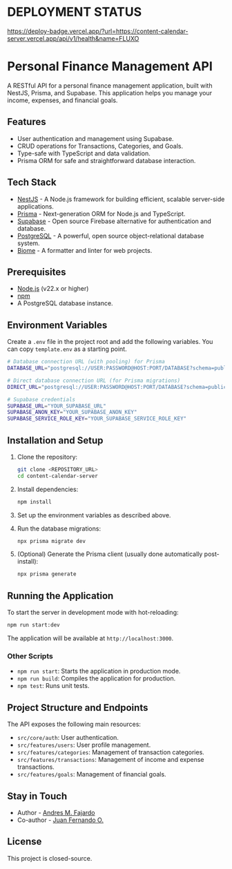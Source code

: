 # DEPLOYMENT STATUS
https://deploy-badge.vercel.app/?url=https://content-calendar-server.vercel.app/api/v1/health&name=FLUXO

# Personal Finance Management API

A RESTful API for a personal finance management application, built with NestJS, Prisma, and Supabase. This application helps you manage your income, expenses, and financial goals.

## Features

- User authentication and management using Supabase.
- CRUD operations for Transactions, Categories, and Goals.
- Type-safe with TypeScript and data validation.
- Prisma ORM for safe and straightforward database interaction.

## Tech Stack

- [NestJS](https://nestjs.com/) - A Node.js framework for building efficient, scalable server-side applications.
- [Prisma](https://www.prisma.io/) - Next-generation ORM for Node.js and TypeScript.
- [Supabase](https://supabase.io/) - Open source Firebase alternative for authentication and database.
- [PostgreSQL](https://www.postgresql.org/) - A powerful, open source object-relational database system.
- [Biome](https://biomejs.dev/) - A formatter and linter for web projects.

## Prerequisites

- [Node.js](https://nodejs.org/en/) (v22.x or higher)
- [npm](https://www.npmjs.com/)
- A PostgreSQL database instance.

## Environment Variables

Create a `.env` file in the project root and add the following variables. You can copy `template.env` as a starting point.

```bash
# Database connection URL (with pooling) for Prisma
DATABASE_URL="postgresql://USER:PASSWORD@HOST:PORT/DATABASE?schema=public&pgbouncer=true"

# Direct database connection URL (for Prisma migrations)
DIRECT_URL="postgresql://USER:PASSWORD@HOST:PORT/DATABASE?schema=public"

# Supabase credentials
SUPABASE_URL="YOUR_SUPABASE_URL"
SUPABASE_ANON_KEY="YOUR_SUPABASE_ANON_KEY"
SUPABASE_SERVICE_ROLE_KEY="YOUR_SUPABASE_SERVICE_ROLE_KEY"
```

## Installation and Setup

1.  Clone the repository:
    ```bash
    git clone <REPOSITORY_URL>
    cd content-calendar-server
    ```

2.  Install dependencies:
    ```bash
    npm install
    ```

3.  Set up the environment variables as described above.

4.  Run the database migrations:
    ```bash
    npx prisma migrate dev
    ```

5.  (Optional) Generate the Prisma client (usually done automatically post-install):
    ```bash
    npx prisma generate
    ```

## Running the Application

To start the server in development mode with hot-reloading:

```bash
npm run start:dev
```

The application will be available at `http://localhost:3000`.

### Other Scripts

-   `npm run start`: Starts the application in production mode.
-   `npm run build`: Compiles the application for production.
-   `npm test`: Runs unit tests.

## Project Structure and Endpoints

The API exposes the following main resources:

-   `src/core/auth`: User authentication.
-   `src/features/users`: User profile management.
-   `src/features/categories`: Management of transaction categories.
-   `src/features/transactions`: Management of income and expense transactions.
-   `src/features/goals`: Management of financial goals.

## Stay in Touch

-   Author - [Andres M. Fajardo](https://x.com/amfajardoo94)
-   Co-author - [Juan Fernando O.](https://www.linkedin.com/in/juan-fernando-otoya/)

## License

This project is closed-source.
